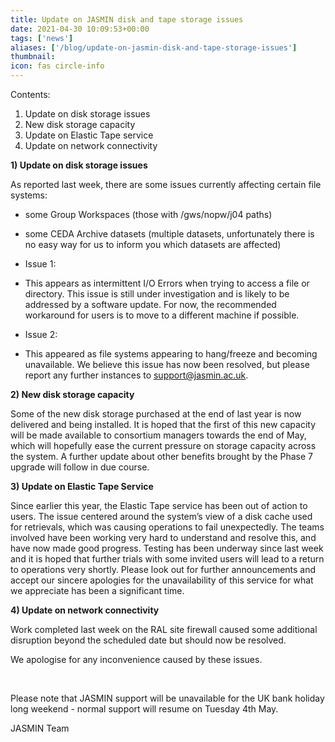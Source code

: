 ```yaml
---
title: Update on JASMIN disk and tape storage issues
date: 2021-04-30 10:09:53+00:00
tags: ['news']
aliases: ['/blog/update-on-jasmin-disk-and-tape-storage-issues']
thumbnail: 
icon: fas circle-info
---
```


Contents:


1. Update on disk storage issues
2. New disk storage capacity
3. Update on Elastic Tape service
4. Update on network connectivity



**1) Update on disk storage issues**


As reported last week, there are some issues currently affecting certain file systems: 


* some Group Workspaces (those with /gws/nopw/j04 paths)
* some CEDA Archive datasets (multiple datasets, unfortunately there is no easy way for us to inform you which datasets are affected)


* Issue 1:
+ This appears as intermittent I/O Errors when trying to access a file or directory. This issue is still under investigation and is likely to be addressed by a software update. For now, the recommended workaround for users is to move to a different machine if possible.

* Issue 2:
+ This appeared as file systems appearing to hang/freeze and becoming unavailable. We believe this issue has now been resolved, but please report any further instances to [support@jasmin.ac.uk](mailto:support@jasmin.ac.uk).



**2) New disk storage capacity**


Some of the new disk storage purchased at the end of last year is now delivered and being installed. It is hoped that the first of this new capacity will be made available to consortium managers towards the end of May, which will hopefully ease the current pressure on storage capacity across the system. A further update about other benefits brought by the Phase 7 upgrade will follow in due course.



**3) Update on Elastic Tape Service**


Since earlier this year, the Elastic Tape service has been out of action to users. The issue centered around the system’s view of a disk cache used for retrievals, which was causing operations to fail unexpectedly. The teams involved have been working very hard to understand and resolve this, and have now made good progress. Testing has been underway since last week and it is hoped that further trials with some invited users will lead to a return to operations very shortly. Please look out for further announcements and accept our sincere apologies for the unavailability of this service for what we appreciate has been a significant time.



**4) Update on network connectivity**


Work completed last week on the RAL site firewall caused some additional disruption beyond the scheduled date but should now be resolved.



We apologise for any inconvenience caused by these issues. 


 


Please note that JASMIN support will be unavailable for the UK bank holiday long weekend - normal support will resume on Tuesday 4th May. 


  
JASMIN Team


 


